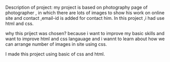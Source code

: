 Description of project:
my project is based on photography page of photographer , in which  there are lots of images  to show his work on online site and  contact ,email-id is added
for contact him.
In this project ,i had use html and css.

why this  priject was chosen?
because i want  to improve my basic skills and  want to improve  html and css langauage and i wannt to learn about  how we can arrange number of images  in site  using css.


I made this project using basic of css and html.



